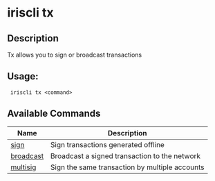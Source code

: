 # iriscli tx

## Description

Tx allows you to sign or broadcast transactions

## Usage:

```
 iriscli tx <command>
```

## Available Commands

| Name      | Description                         |
| --------- | ----------------------------------- |
| [sign](sign.md)     | Sign transactions generated offline |
| [broadcast](broadcast.md)|Broadcast a signed transaction to the network|
| [multisig](multisig.md)|Sign the same transaction by multiple accounts|
